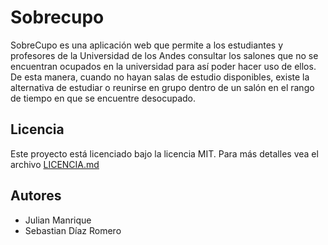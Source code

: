 # Sobrecupo

SobreCupo es una aplicación web que permite a los estudiantes y profesores de la Universidad de los Andes consultar los salones que no se encuentran ocupados en la universidad para así poder hacer uso de ellos. De esta manera, cuando no hayan salas de estudio disponibles, existe la alternativa de estudiar o reunirse en grupo dentro de un salón en el rango de tiempo en que se encuentre desocupado.

## Licencia

Este proyecto está licenciado bajo la licencia MIT. Para más detalles vea el archivo [LICENCIA.md](LICENCIA.md)

## Autores

- Julian Manrique
- Sebastian Díaz Romero